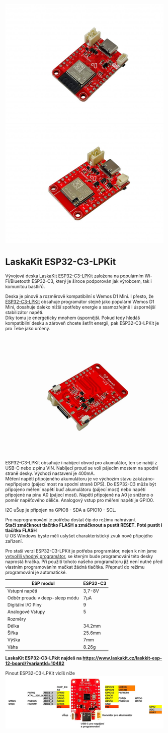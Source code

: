 ![LaskaKit ESP32-C3-LPKit](https://github.com/LaskaKit/ESP32-C3-LPKit/blob/main/img/ESP32-C3-LPKit_1.jpg)
![LaskaKit ESP32-C3-LPKit](https://github.com/LaskaKit/ESP32-C3-LPKit/blob/main/img/ESP32-C3-LPKit_2.jpg)

# LaskaKit ESP32-C3-LPKit 

Vývojová deska [LaskaKit ESP32-C3-LPKit](https://www.laskakit.cz/laskkit-esp-12-board/?variantId=10482) založena na populárním Wi-Fi/Bluetooth ESP32-C3, který je široce podporován jak výrobcem, tak i komunitou bastlířů. 

Deska je pinově a rozměrově kompatibilní s Wemos D1 Mini. I přesto, že [ESP32-C3-LPKit](https://www.laskakit.cz/laskkit-esp-12-board/) obsahuje programátor stejně jako populární Wemos D1 Mini, dosahuje daleko nižší spotřeby energie a ssamozřejmě i úspornější stabilizátor napětí.</br>
Díky tomu je energeticky mnohem úspornější. Pokud tedy hledáš kompatibilní desku a zároveň chcete šetřit energii, pak ESP32-C3-LPKit je pro Tebe jako určený.

![LaskaKit ESP32-C3-LPKit](https://github.com/LaskaKit/ESP32-C3-LPKit/blob/main/img/ESP32-C3-LPKit_4.jpg)

ESP32-C3-LPKit obsahuje i nabíjecí obvod pro akumulátor, ten se nabíjí z USB-C nebo z pinu VIN. Nabíjecí proud se volí pájecím mostem na spodní straně desky. Výchozí nastavení je 400mA.</br>
Měření napětí připojeného akumulátoru je ve výchozím stavu zakázáno-nepřipojeno (pájecí most na spodní straně DPS). Do ESP32-C3 může být připojeno měření napětí buď akumulátoru (pájecí most) nebo napětí připojené na pinu A0 (pájecí most). Napětí připojené na A0 je sníženo o poměr napěťového děliče. Analogový vstup pro měření napětí je GPIO0.

I2C uŠup je připojen na GPIO8 - SDA a GPIO10 - SCL.

Pro naprogramování je potřeba dostat čip do režimu nahrávání. </br>
**Stačí zmáčknout tlačítko FLASH a zmáčknout a pustit RESET. Poté pustit i tlačítko FLASH** </br>
U OS Windows byste měli uslyšet charakteristický zvuk nově připojého zařízení.</br>

Pro staší verzi ESP32-C3-LPKit je potřeba programátor, nejen k nim jsme [vytvořili vhodný programátor](https://www.laskakit.cz/laskakit-ch340-programmer-usb-c--microusb--uart/), se kterým bude programování této desky naprostá hračka. Při použití tohoto našeho programátoru již není nutné před vlastním programováním mačkat žádná tlačítka. Přepnutí do režimu programování je automatické.</br>

| ESP modul | 	ESP32-C3 | 
|---|---|
| Vstupní napětí | 	3,7-8V | 
| Odběr proudu v deep-sleep módu | 7μA | 
| Digitální I/O Piny | 9 | 
| Analogové Vstupy | 5 |
| Rozměry |
| Délka |34.2mm | 
| Šířka | 25.6mm | 
| Výška | 7mm | 
| Váha | 8.26g | 

**LaskaKit ESP32-C3-LPkit najdeš na https://www.laskakit.cz/laskkit-esp-12-board/?variantId=10482**

Pinout ESP32-C3-LPKit vidíš níže
![LaskaKit ESP32-C3-LPKit pinout](https://github.com/LaskaKit/ESP32-C3-LPKit/blob/main/img/ESP32-C3-LPKit_pinout.JPG)
